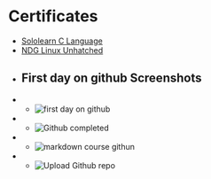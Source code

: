 # Certificates
- [Sololearn C Language](https://www.sololearn.com/Certificate/1089-25244209/pdf)
- [NDG Linux Unhatched](https://www.netacad.com/portal/letters_certificates/generate_certificate/2118840/0/1027355502)
- ## First day on github Screenshots
- - ![first day on github](https://user-images.githubusercontent.com/82446712/160932255-f6612199-f815-406e-98a9-3d5c7043a624.png)
- - ![Github completed](https://user-images.githubusercontent.com/82446712/160932264-c1556bef-300d-47b2-a45f-6a825a502f31.png)
- - ![markdown course githun](https://user-images.githubusercontent.com/82446712/160932269-cc432006-7ae9-463e-b1bd-282e77b56e1e.png)
- - ![Upload Github repo](https://user-images.githubusercontent.com/82446712/160932278-a99620e3-a34b-4f97-8e28-e462e185d06f.png)
